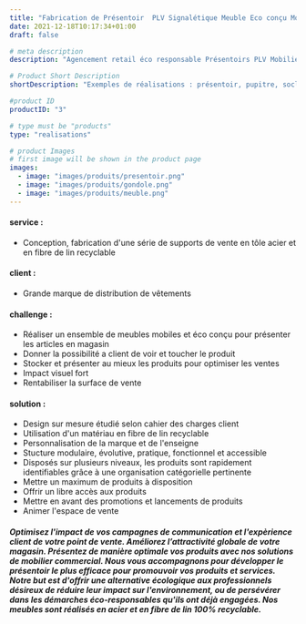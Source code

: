 ```yaml
---
title: "Fabrication de Présentoir  PLV Signalétique Meuble Eco conçu Mobilier Retail en matériau biosourcé recyclable"
date: 2021-12-18T10:17:34+01:00
draft: false

# meta description
description: "Agencement retail éco responsable Présentoirs PLV Mobilier Retail, Linéaire, signalétique"

# Product Short Description
shortDescription: "Exemples de réalisations : présentoir, pupitre, socle, borne, PLV, mobilier retail, gondole, meuble de caisse, meuble linéaire, mobilier retail. Nous avons placé l’éco-conception au cœur du développement produit, meubles réalisés en acier ou en fibre de lin, 100% recyclables."

#product ID
productID: "3"

# type must be "products"
type: "realisations"

# product Images
# first image will be shown in the product page
images:
  - image: "images/produits/presentoir.png"
  - image: "images/produits/gondole.png"
  - image: "images/produits/meuble.png"
---
```


#### service :
* Conception, fabrication d'une série de supports de vente en tôle acier et en fibre de lin recyclable

#### client :
* Grande marque de distribution de vêtements 

#### challenge :
* Réaliser un ensemble de meubles mobiles et éco conçu pour présenter les articles en magasin
* Donner la possibilité a client de voir et toucher le produit
* Stocker et présenter au mieux les produits pour optimiser les ventes
* Impact visuel fort
* Rentabiliser la surface de vente
  
#### solution :
* Design sur mesure étudié selon cahier des charges client
* Utilisation d'un matériau en fibre de lin recyclable
* Personnalisation de la marque et de l'enseigne
* Stucture modulaire, évolutive, pratique, fonctionnel et accessible
* Disposés sur plusieurs niveaux, les produits sont rapidement identifiables grâce à une organisation catégorielle pertinente
* Mettre un maximum de produits à disposition
* Offrir un libre accès aux produits
* Mettre en avant des promotions et lancements de produits
* Animer l'espace de vente

##### Optimisez l'impact de vos campagnes de communication et l'expèrience client de votre point de vente. Améliorez l’attractivité globale de votre magasin. Présentez de manière optimale vos produits avec nos solutions de mobilier commercial. Nous vous accompagnons pour développer le présentoir le plus efficace pour promouvoir vos produits et services. Notre but est d'offrir une alternative écologique aux professionnels désireux de réduire leur impact sur l'environnement, ou de persévérer dans les démarches éco-responsables qu'ils ont déjà engagées. Nos meubles sont réalisés en acier et en fibre de lin 100% recyclable.